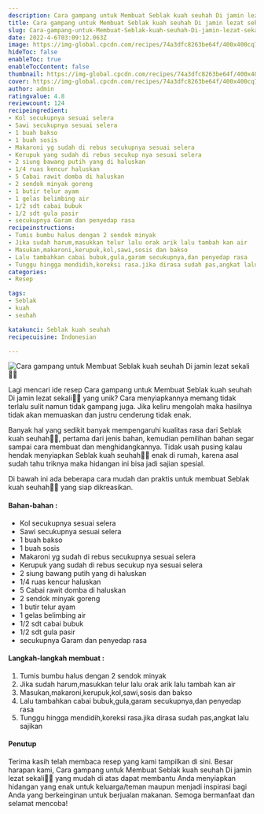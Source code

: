 ```yaml
---
description: Cara gampang untuk Membuat Seblak kuah seuhah Di jamin lezat sekali"
title: Cara gampang untuk Membuat Seblak kuah seuhah Di jamin lezat sekali
slug: Cara-gampang-untuk-Membuat-Seblak-kuah-seuhah-Di-jamin-lezat-sekali
date: 2022-4-6T03:09:12.063Z
image: https://img-global.cpcdn.com/recipes/74a3dfc8263be64f/400x400cq70/photo.jpg
hideToc: false
enableToc: true
enableTocContent: false
thumbnail: https://img-global.cpcdn.com/recipes/74a3dfc8263be64f/400x400cq70/photo.jpg
cover: https://img-global.cpcdn.com/recipes/74a3dfc8263be64f/400x400cq70/photo.jpg
author: admin
ratingvalue: 4.8
reviewcount: 124
recipeingredient:
- Kol secukupnya sesuai selera
- Sawi secukupnya sesuai selera
- 1 buah bakso
- 1 buah sosis
- Makaroni yg sudah di rebus secukupnya sesuai selera
- Kerupuk yang sudah di rebus secukup nya sesuai selera
- 2 siung bawang putih yang di haluskan
- 1/4 ruas kencur haluskan
- 5 Cabai rawit domba di haluskan
- 2 sendok minyak goreng
- 1 butir telur ayam
- 1 gelas belimbing air
- 1/2 sdt cabai bubuk
- 1/2 sdt gula pasir
- secukupnya Garam dan penyedap rasa
recipeinstructions:
- Tumis bumbu halus dengan 2 sendok minyak
- Jika sudah harum,masukkan telur lalu orak arik lalu tambah kan air
- Masukan,makaroni,kerupuk,kol,sawi,sosis dan bakso
- Lalu tambahkan cabai bubuk,gula,garam secukupnya,dan penyedap rasa
- Tunggu hingga mendidih,koreksi rasa.jika dirasa sudah pas,angkat lalu sajikan
categories:
- Resep

tags:
- Seblak
- kuah
- seuhah

katakunci: Seblak kuah seuhah
recipecuisine: Indonesian

---
```


![Cara gampang untuk Membuat Seblak kuah seuhah Di jamin lezat sekali👩‍🍳](https://img-global.cpcdn.com/recipes/74a3dfc8263be64f/400x400cq70/photo.jpg)

Lagi mencari ide resep Cara gampang untuk Membuat Seblak kuah seuhah Di jamin lezat sekali👩‍🍳 yang unik? Cara menyiapkannya memang tidak terlalu sulit namun tidak gampang juga. Jika keliru mengolah maka hasilnya tidak akan memuaskan dan justru cenderung tidak enak.

Banyak hal yang sedikit banyak mempengaruhi kualitas rasa dari Seblak kuah seuhah👩‍🍳, pertama dari jenis bahan, kemudian pemilihan bahan segar sampai cara membuat dan menghidangkannya. Tidak usah pusing kalau hendak menyiapkan Seblak kuah seuhah👩‍🍳 enak di rumah, karena asal sudah tahu triknya maka hidangan ini bisa jadi sajian spesial.

Di bawah ini ada beberapa cara mudah dan praktis untuk membuat Seblak kuah seuhah👩‍🍳 yang siap dikreasikan.

<!--inarticleads1-->

#### Bahan-bahan :

- Kol secukupnya sesuai selera
- Sawi secukupnya sesuai selera
- 1 buah bakso
- 1 buah sosis
- Makaroni yg sudah di rebus secukupnya sesuai selera
- Kerupuk yang sudah di rebus secukup nya sesuai selera
- 2 siung bawang putih yang di haluskan
- 1/4 ruas kencur haluskan
- 5 Cabai rawit domba di haluskan
- 2 sendok minyak goreng
- 1 butir telur ayam
- 1 gelas belimbing air
- 1/2 sdt cabai bubuk
- 1/2 sdt gula pasir
- secukupnya Garam dan penyedap rasa

<!--inarticleads2-->

#### Langkah-langkah membuat :

1. Tumis bumbu halus dengan 2 sendok minyak
1. Jika sudah harum,masukkan telur lalu orak arik lalu tambah kan air
1. Masukan,makaroni,kerupuk,kol,sawi,sosis dan bakso
1. Lalu tambahkan cabai bubuk,gula,garam secukupnya,dan penyedap rasa
1. Tunggu hingga mendidih,koreksi rasa.jika dirasa sudah pas,angkat lalu sajikan

#### Penutup

Terima kasih telah membaca resep yang kami tampilkan di sini. Besar harapan kami, Cara gampang untuk Membuat Seblak kuah seuhah Di jamin lezat sekali👩‍🍳 yang mudah di atas dapat membantu Anda menyiapkan hidangan yang enak untuk keluarga/teman maupun menjadi inspirasi bagi Anda yang berkeinginan untuk berjualan makanan. Semoga bermanfaat dan selamat mencoba!